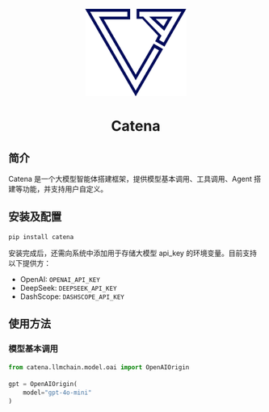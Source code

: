 <!-- markdownlint-disable MD024 -->
<!-- markdownlint-disable MD033 -->
<!-- markdownlint-disable MD041 -->

<p align="center">
    <img src="assets/catena.jpg" alt="catenaconf logo" width=200/>
</p>
<h1 align="center">Catena</h1>

## 简介

Catena 是一个大模型智能体搭建框架，提供模型基本调用、工具调用、Agent 搭建等功能，并支持用户自定义。

## 安装及配置

```shell
pip install catena
```

安装完成后，还需向系统中添加用于存储大模型 api_key 的环境变量。目前支持以下提供方：

- OpenAI: `OPENAI_API_KEY`
- DeepSeek: `DEEPSEEK_API_KEY`
- DashScope: `DASHSCOPE_API_KEY`
  
## 使用方法

### 模型基本调用

```python
from catena.llmchain.model.oai import OpenAIOrigin

gpt = OpenAIOrigin(
    model="gpt-4o-mini"
)


```
